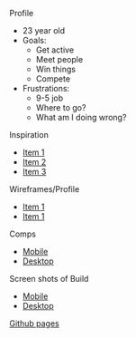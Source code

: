 Profile
* 23 year old
* Goals:
	* Get active
	* Meet people
	* Win things
	* Compete
* Frustrations:
	* 9-5 job
	* Where to go?
	* What am I doing wrong?  

Inspiration
* [Item 1](./Inspiration-1.png)
* [Item 2](./Inspiration-2.png)
* [Item 3](./Inspiration-3.png)

Wireframes/Profile
* [Item 1](./profilewireframe.jpg)
* [Item 1](./wireframe.jpg)


Comps
* [Mobile](./comps/UX-UI-Keji-Kelly-Mobile.pdf)
* [Desktop](./comps/ux-uiproject-Keji-Kelly-desktop.pdf)

Screen shots of Build
* [Mobile](./mobile-screen.png)
* [Desktop](./desktop-screen.png)

[Github pages](https://lauraturk.github.io/UX-UI-project-build/)
